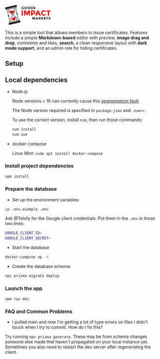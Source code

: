 <img src="public/images/logo-light.svg" width="150" />

This is a simple tool that allows members to issue certificates. Features include a simple **Markdown-based** editor with preview, **image drag and drop**, comments and likes, **search**, a clean responsive layout with **dark mode support**, and an admin role for hiding certificates.

## Setup

## Local dependencies

- Node.js

  Node versions > 16 can currently cause this [segmentation fault](https://github.com/prisma/prisma/issues/10649).

  The Node version required is specified in `package.json` and `.nvmrc`.

  To use the correct version, install `nvm`, then run those commands:

  ```sh
  nvm install
  nvm use
  ```

- docker-compose

  Linux Mint: `sudo apt install docker-compose`

### Install project dependencies

```bash
npm install
```

### Prepare the database

- Set up the environment variables:

```bash
cp .env.example .env
```

Ask @Telofy for the Google client credentials. Put them in the `.env` in those two lines:

```bash
GOOGLE_CLIENT_ID=
GOOGLE_CLIENT_SECRET=
```

- Start the database

```bash
docker-compose up -d
```

- Create the database schema:

```bash
npx prisma migrate deploy
```

### Launch the app

```bash
npm run dev
```

### FAQ and Common Problems

- I pulled main and now I'm getting a lot of type errors on files I didn't touch when I try to commit. How do I fix this?

Try running `npx prisma generate`. These may be from schema changes someone else made that haven't propagated on your local instance yet. Sometimes you also need to restart the dev server after regenerating the client.
